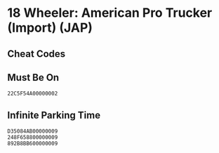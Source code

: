 # 18 Wheeler: American Pro Trucker (Import) (JAP)

## Cheat Codes

## Must Be On

```
22C5F54A00000002

```

## Infinite Parking Time

```
D35084AB00000009
248F658800000009
892B8BB600000009

```

